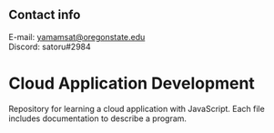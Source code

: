 ## Contact info

E-mail: yamamsat@oregonstate.edu</br>
Discord: satoru#2984

# Cloud Application Development
Repository for learning a cloud application with JavaScript. Each file includes documentation to describe a program.
